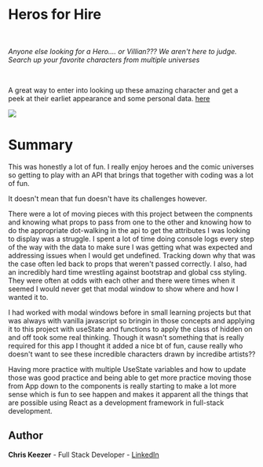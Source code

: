 # Heros for Hire

<br>

_Anyone else looking for a Hero.... or Villian??? We aren't here to judge. Search up your favorite characters from multiple universes_

<br>

A great way to enter into looking up these amazing character and get a peek at their earliet appearance and some personal data. [here](https://heros-for-hire.netlify.app/)

<image src="src/assets/heroes-for-hire.png">

# Summary

This was honestly a lot of fun. I really enjoy heroes and the comic universes so getting to play with an API that brings that together with coding was a lot of fun.

It doesn't mean that fun doesn't have its challenges however.

There were a lot of moving pieces with this project between the compnents and knowing what props to pass from one to the other and knowing how to do the appropriate dot-walking in the api to get the attributes I was looking to display was a struggle. I spent a lot of time doing console logs every step of the way with the data to make sure I was getting what was expected and addressing issues when I would get undefined. Tracking down why that was the case often led back to props that weren't passed correctly. I also, had an incredibly hard time wrestling against bootstrap and global css styling. They were often at odds with each other and there were times when it seemed I would never get that modal window to show where and how I wanted it to.

I had worked with modal windows before in small learning projects but that was always with vanilla javascript so bringin in those concepts and applying it to this project with useState and functions to apply the class of hidden on and off took some real thinking. Though it wasn't something that is really required for this app I thought it added a nice bt of fun, cause really who doesn't want to see these incredible characters drawn by incredibe artists??

Having more practice with multiple UseState variables and how to update those was good practice and being able to get more practice moving those from App down to the components is really starting to make a lot more sense which is fun to see happen and makes it apparent all the things that are possible using React as a development framework in full-stack development.

## Author

**Chris Keezer** - Full Stack Developer - [LinkedIn](https://www.linkedin.com/in/chris-keezer-890731177/)
